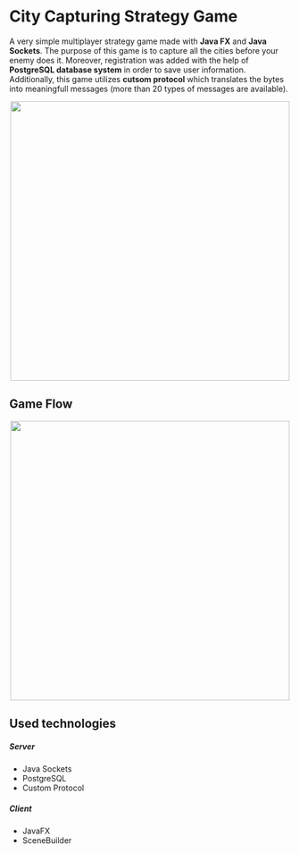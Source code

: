 # City Capturing Strategy Game

A very simple multiplayer strategy game made with **Java FX** and **Java Sockets**.
The purpose of this game is to capture all the cities before your enemy does it. 
Moreover, registration was added with the help of **PostgreSQL database system** 
in order to save user information.
Additionally, this game utilizes **cutsom protocol** which translates the bytes into meaningfull messages (more than 20 types of messages are available). 

<p align="center">
   <img src="../main/images/game.gif" width="500"/>
</p>

## Game Flow

<p align="center">
   <img src="../main/images/gameflow.png" width="500"/>
</p>

## Used technologies

##### **Server**
* Java Sockets
* PostgreSQL 
* Custom Protocol
 
##### **Client**
* JavaFX
* SceneBuilder
